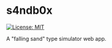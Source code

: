 # s4ndb0x
[![License: MIT](https://img.shields.io/badge/License-MIT-blue.svg)](https://choosealicense.com/licenses/mit/l)

A "falling sand" type simulator web app.